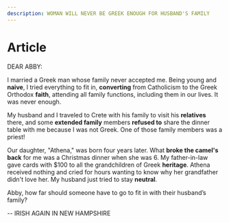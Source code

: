 ```yaml
---
description: WOMAN WILL NEVER BE GREEK ENOUGH FOR HUSBAND'S FAMILY
---
```


# Article

DEAR ABBY:

I married a Greek man whose family never accepted me. Being young and **naive**, I tried everything to fit in, **converting** from Catholicism to the Greek Orthodox **faith**, attending all family functions, including them in our lives. It was never enough.

&#x20;My husband and I traveled to Crete with his family to visit his **relatives** there, and some **extended family** members **refused to** share the dinner table with me because I was not Greek. One of those family members was a priest!

&#x20;Our daughter, "Athena," was born four years later. What **broke the camel's back** for me was a Christmas dinner when she was 6. My father-in-law gave cards with $100 to all the grandchildren of Greek **heritage**. Athena received nothing and cried for hours wanting to know why her grandfather didn't love her. My husband just tried to stay **neutral**.

Abby, how far should someone have to go to fit in with their husband’s family?

&#x20;\-- IRISH AGAIN IN NEW HAMPSHIRE
